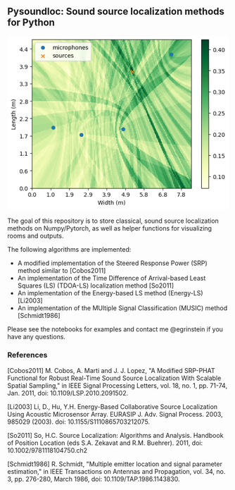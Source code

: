 ## Pysoundloc: Sound source localization methods for Python

![SRP](notebooks/srp.png "SRP localization")

The goal of this repository is to store classical, sound source localization methods
on Numpy/Pytorch, as well as helper functions for visualizing rooms and outputs.

The following algorithms are implemented:
- A modified implementation of the Steered Response Power (SRP) method similar to [Cobos2011]
- An implementation of the Time Difference of Arrival-based Least Squares (LS) (TDOA-LS) localization method [So2011]
- An implementation of the Energy-based LS method (Energy-LS) [Li2003]
- An implementation of the MUltiple Signal Classification (MUSIC) method [Schmidt1986]

Please see the notebooks for examples and contact me @egrinstein if you have any questions.


### References
[Cobos2011] M. Cobos, A. Marti and J. J. Lopez, "A Modified SRP-PHAT Functional for Robust Real-Time Sound Source Localization With Scalable Spatial Sampling," in IEEE Signal Processing Letters, vol. 18, no. 1, pp. 71-74, Jan. 2011, doi: 10.1109/LSP.2010.2091502.

[Li2003] Li, D., Hu, Y.H. Energy-Based Collaborative Source Localization Using Acoustic Microsensor Array. EURASIP J. Adv. Signal Process. 2003, 985029 (2003). doi: 10.1155/S1110865703212075.

[So2011] So, H.C. Source Localization: Algorithms and Analysis. Handbook of Position Location (eds S.A. Zekavat and R.M. Buehrer). 2011, doi:  10.1002/9781118104750.ch2

[Schmidt1986] R. Schmidt, "Multiple emitter location and signal parameter estimation," in IEEE Transactions on Antennas and Propagation, vol. 34, no. 3, pp. 276-280, March 1986, doi: 10.1109/TAP.1986.1143830.
